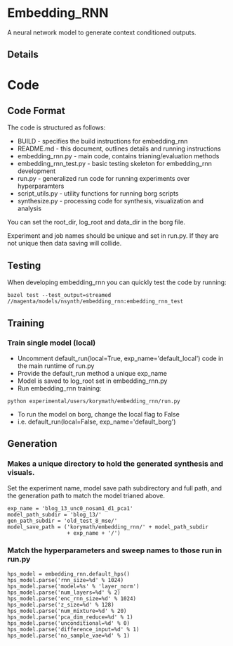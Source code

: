 # Embedding_RNN

A neural network model to generate context conditioned outputs.

## Details

# Code

## Code Format

The code is structured as follows:

*   BUILD - specifies the build instructions for embedding_rnn
*   README.md - this document, outlines details and running instructions
*   embedding_rnn.py - main code, contains trianing/evaluation methods
*   embedding_rnn_test.py - basic testing skeleton for embedding_rnn development
*   run.py - generalized run code for running experiments over hyperparamters
*   script_utils.py - utility functions for running borg scripts
*   synthesize.py - processing code for synthesis, visualization and analysis

You can set the root_dir, log_root and data_dir in the borg file.

Experiment and job names should be unique and set in run.py. If they are not
unique then data saving will collide.

## Testing

When developing embedding_rnn you can quickly test the code by running:

~~~
bazel test --test_output=streamed //magenta/models/nsynth/embedding_rnn:embedding_rnn_test
~~~

## Training

### Train single model (local)

*   Uncomment default_run(local=True, exp_name='default_local') code in the main
    runtime of run.py
*   Provide the default_run method a unique exp_name
*   Model is saved to log_root set in embedding_rnn.py
*   Run embedding_rnn training:

~~~
python experimental/users/korymath/embedding_rnn/run.py
~~~

*   To run the model on borg, change the local flag to False
*   i.e. default_run(local=False, exp_name='default_borg')

## Generation

### Makes a unique directory to hold the generated synthesis and visuals.

Set the experiment name, model save path subdirectory and full path, and the
generation path to match the model trianed above.

~~~
exp_name = 'blog_13_unc0_nosam1_d1_pca1'
model_path_subdir = 'blog_13/'
gen_path_subdir = 'old_test_8_mse/'
model_save_path = ('korymath/embedding_rnn/' + model_path_subdir
                   + exp_name + '/')
~~~

### Match the hyperparameters and sweep names to those run in run.py

~~~
hps_model = embedding_rnn.default_hps()
hps_model.parse('rnn_size=%d' % 1024)
hps_model.parse('model=%s' % 'layer_norm')
hps_model.parse('num_layers=%d' % 2)
hps_model.parse('enc_rnn_size=%d' % 1024)
hps_model.parse('z_size=%d' % 128)
hps_model.parse('num_mixture=%d' % 20)
hps_model.parse('pca_dim_reduce=%d' % 1)
hps_model.parse('unconditional=%d' % 0)
hps_model.parse('difference_input=%d' % 1)
hps_model.parse('no_sample_vae=%d' % 1)
~~~
